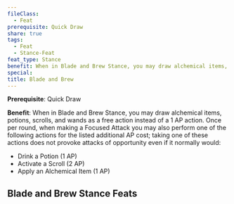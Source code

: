```yaml
---
fileClass:
  - Feat
prerequisite: Quick Draw
share: true
tags:
  - Feat
  - Stance-Feat
feat_type: Stance
benefit: When in Blade and Brew Stance, you may draw alchemical items, potions, scrolls, and wands as a free action instead of a 1 AP action. Once per round, when making a Focused Attack you may also perform one of the following actions for the listed additional AP cost; taking one of these actions does not provoke attacks of opportunity even if it normally would:<ul><li>Drink a Potion (1 AP)</li><li>Activate a Scroll (2 AP)</li><li>Apply an Alchemical Item (1 AP)</li></ul>
special: 
title: Blade and Brew
---
```

**Prerequisite**: Quick Draw

**Benefit**: When in Blade and Brew Stance, you may draw alchemical items, potions, scrolls, and wands as a free action instead of a 1 AP action. Once per round, when making a Focused Attack you may also perform one of the following actions for the listed additional AP cost; taking one of these actions does not provoke attacks of opportunity even if it normally would:<ul><li>Drink a Potion (1 AP)</li><li>Activate a Scroll (2 AP)</li><li>Apply an Alchemical Item (1 AP)</li></ul>
## Blade and Brew Stance Feats


